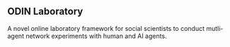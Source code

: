 ## ODIN Laboratory

A novel online laboratory framework for social scientists to conduct mutli-agent network experiments with human and AI agents.
